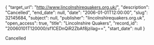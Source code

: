 {
  "target_url": "http://www.lincolnshirequakers.org.uk/", 
  "description": "Cancelled", 
  "end_date": null, 
  "date": "2006-01-01T12:00:00", 
  "slug": 32145684, 
  "subject": null, 
  "publisher": "lincolnshirequakers.org.uk", 
  "open_access": true, 
  "title": "Lincolnshire Quakers", 
  "record_id": "20060101T120000/sf1CEDnQiR2ZbAf8jzilag==", 
  "start_date": null
}

Cancelled